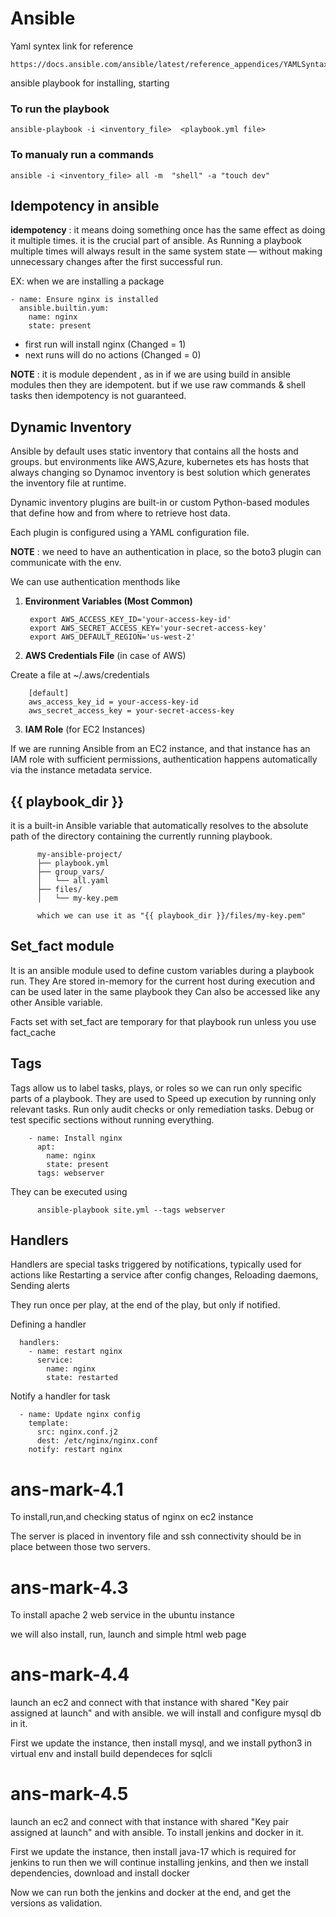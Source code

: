 # Ansible
Yaml syntex link for reference
~~~
https://docs.ansible.com/ansible/latest/reference_appendices/YAMLSyntax.html
~~~

ansible playbook for installing, starting
### To run the playbook
~~~
ansible-playbook -i <inventory_file>  <playbook.yml file>
~~~
### To manualy run a commands
~~~
ansible -i <inventory_file> all -m  "shell" -a "touch dev"
~~~

## Idempotency in ansible

**idempotency** : it means doing something once has the same effect as doing it multiple times. it is the crucial part of ansible. As Running a playbook multiple times will always result in the same system state — without making unnecessary changes after the first successful run.

EX: when we are installing a package
~~~
- name: Ensure nginx is installed
  ansible.builtin.yum:
    name: nginx
    state: present
~~~

- first run will install nginx (Changed = 1)
- next runs will do no actions (Changed = 0)

**NOTE** : it is module dependent , as in if we are using build in ansible modules then they are idempotent. but if we use raw commands & shell tasks then idempotency is not guaranteed.

## Dynamic Inventory
Ansible by default uses static inventory that contains all the hosts and groups. but environments like AWS,Azure, kubernetes ets has hosts that always changing so Dynamoc inventory is best solution which generates the inventory file at runtime.

Dynamic inventory plugins are built-in or custom Python-based modules that define how and from where to retrieve host data.

Each plugin is configured using a YAML configuration file.

**NOTE** : we need to have an authentication in place, so the boto3 plugin can communicate with the env.

We can use authentication menthods like

1) **Environment Variables (Most Common)** 

        export AWS_ACCESS_KEY_ID='your-access-key-id'
        export AWS_SECRET_ACCESS_KEY='your-secret-access-key'
        export AWS_DEFAULT_REGION='us-west-2'
2) **AWS Credentials File** (in case of AWS) 

Create a file at ~/.aws/credentials

        [default]
        aws_access_key_id = your-access-key-id
        aws_secret_access_key = your-secret-access-key
3) **IAM Role** (for EC2 Instances)

If we are running Ansible from an EC2 instance, and that instance has an IAM role with sufficient permissions, authentication happens automatically via the instance metadata service.


## {{ playbook_dir }}

it is a built-in Ansible variable that automatically resolves to the absolute path of the directory containing the currently running playbook.

          my-ansible-project/
          ├── playbook.yml
          ├── group_vars/
          │   └── all.yaml
          ├── files/
          │   └── my-key.pem

          which we can use it as "{{ playbook_dir }}/files/my-key.pem"

## Set_fact module
It is an ansible module used to define custom variables during a playbook run. They Are stored in-memory for the current host during execution and can be used later in the same playbook they Can also be accessed like any other Ansible variable.

Facts set with set_fact are temporary for that playbook run unless you use fact_cache

## Tags
Tags allow us to label tasks, plays, or roles so we can run only specific parts of a playbook. They are used to Speed up execution by running only relevant tasks. Run only audit checks or only remediation tasks. Debug or test specific sections without running everything.

        - name: Install nginx
          apt:
            name: nginx
            state: present
          tags: webserver

They can be executed using

          ansible-playbook site.yml --tags webserver

## Handlers
Handlers are special tasks triggered by notifications, typically used for actions like Restarting a service after config changes, Reloading daemons, Sending alerts

They run once per play, at the end of the play, but only if notified.

Defining a handler

      handlers:
        - name: restart nginx
          service:
            name: nginx
            state: restarted
Notify a handler for task

      - name: Update nginx config
        template:
          src: nginx.conf.j2
          dest: /etc/nginx/nginx.conf
        notify: restart nginx
        
# ans-mark-4.1
To install,run,and checking status of nginx on ec2 instance

The server is placed in inventory file and ssh connectivity should be in place between those two servers.

# ans-mark-4.3

To install apache 2 web service in the ubuntu instance

we will also install, run, launch and simple html web page 

# ans-mark-4.4

launch an ec2 and connect with that instance with shared "Key pair assigned at launch" and with ansible. we will install and configure mysql db in it.

First we update the instance, then install mysql, and we install python3 in virtual env and install build dependeces for sqlcli

# ans-mark-4.5

launch an ec2 and connect with that instance with shared "Key pair assigned at launch" and with ansible. To install jenkins and docker in it.

First we update the instance, then install java-17 which is required for jenkins to run then we will continue installing jenkins, and then we install dependencies, download and install docker 

Now we can run both the jenkins and docker at the end, and get the versions as validation.

 
